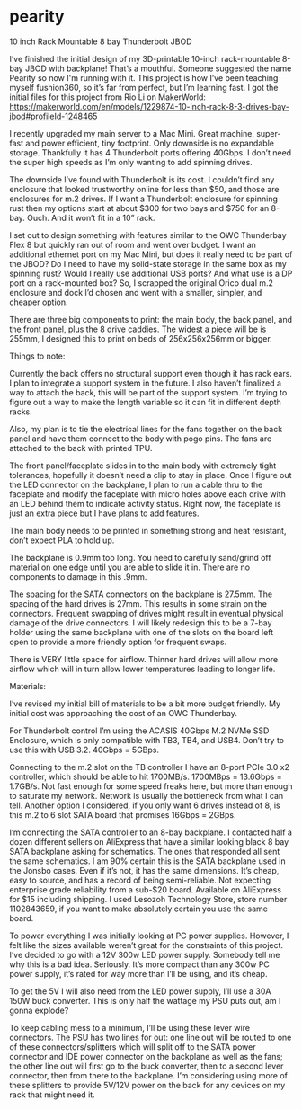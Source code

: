 # pearity
10 inch Rack Mountable 8 bay Thunderbolt JBOD

I’ve finished the initial design of my 3D-printable 10-inch rack-mountable 8-bay JBOD with backplane! That’s a mouthful. Someone suggested the name Pearity so now I'm running with it. This project is how I’ve been teaching myself fushion360, so it’s far from perfect, but I’m learning fast. I got the initial files for this project from Rio Li on MakerWorld: https://makerworld.com/en/models/1229874-10-inch-rack-8-3-drives-bay-jbod#profileId-1248465

I recently upgraded my main server to a Mac Mini. Great machine, super-fast and power efficient, tiny footprint. Only downside is no expandable storage. Thankfully it has 4 Thunderbolt ports offering 40Gbps. I don’t need the super high speeds as I’m only wanting to add spinning drives.

The downside I’ve found with Thunderbolt is its cost. I couldn’t find any enclosure that looked trustworthy online for less than $50, and those are enclosures for m.2 drives. If I want a Thunderbolt enclosure for spinning rust then my options start at about $300 for two bays and $750 for an 8-bay. Ouch. And it won’t fit in a 10” rack.

I set out to design something with features similar to the OWC Thunderbay Flex 8 but quickly ran out of room and went over budget. I want an additional ethernet port on my Mac Mini, but does it really need to be part of the JBOD? Do I need to have my solid-state storage in the same box as my spinning rust? Would I really use additional USB ports? And what use is a DP port on a rack-mounted box? So, I scrapped the original Orico dual m.2 enclosure and dock I’d chosen and went with a smaller, simpler, and cheaper option.

There are three big components to print: the main body, the back panel, and the front panel, plus the 8 drive caddies. The widest a piece will be is 255mm, I designed this to print on beds of 256x256x256mm or bigger.

Things to note:

Currently the back offers no structural support even though it has rack ears. I plan to integrate a support system in the future. I also haven’t finalized a way to attach the back, this will be part of the support system. I’m trying to figure out a way to make the length variable so it can fit in different depth racks. 

Also, my plan is to tie the electrical lines for the fans together on the back panel and have them connect to the body with pogo pins. The fans are attached to the back with printed TPU.

The front panel/faceplate slides in to the main body with extremely tight tolerances, hopefully it doesn’t need a clip to stay in place. Once I figure out the LED connector on the backplane, I plan to run a cable thru to the faceplate and modify the faceplate with micro holes above each drive with an LED behind them to indicate activity status. Right now, the faceplate is just an extra piece but I have plans to add features.

The main body needs to be printed in something strong and heat resistant, don’t expect PLA to hold up.

The backplane is 0.9mm too long. You need to carefully sand/grind off material on one edge until you are able to slide it in. There are no components to damage in this .9mm.

The spacing for the SATA connectors on the backplane is 27.5mm. The spacing of the hard drives is 27mm. This results in some strain on the connectors. Frequent swapping of drives might result in eventual physical damage of the drive connectors. I will likely redesign this to be a 7-bay holder using the same backplane with one of the slots on the board left open to provide a more friendly option for frequent swaps.

There is VERY little space for airflow. Thinner hard drives will allow more airflow which will in turn allow lower temperatures leading to longer life. 


Materials:

I’ve revised my initial bill of materials to be a bit more budget friendly. My initial cost was approaching the cost of an OWC Thunderbay.

For Thunderbolt control I’m using the ACASIS 40Gbps M.2 NVMe SSD Enclosure, which is only compatible with TB3, TB4, and USB4. Don’t try to use this with USB 3.2. 40Gbps = 5GBps. 

Connecting to the m.2 slot on the TB controller I have an 8-port PCIe 3.0 x2 controller, which should be able to hit 1700MB/s. 1700MBps = 13.6Gbps = 1.7GB/s. Not fast enough for some speed freaks here, but more than enough to saturate my network. Network is usually the bottleneck from what I can tell. Another option I considered, if you only want 6 drives instead of 8, is this m.2 to 6 slot SATA board that promises 16Gbps = 2GBps. 

I’m connecting the SATA controller to an 8-bay backplane. I contacted half a dozen different sellers on AliExpress that have a similar looking black 8 bay SATA backplane asking for schematics. The ones that responded all sent the same schematics. I am 90% certain this is the SATA backplane used in the Jonsbo cases. Even if it’s not, it has the same dimensions. It’s cheap, easy to source, and has a record of being semi-reliable. Not expecting enterprise grade reliability from a sub-$20 board. Available on AliExpress for $15 including shipping. I used Lesozoh Technology Store, store number 1102843659, if you want to make absolutely certain you use the same board.

To power everything I was initially looking at PC power supplies. However, I felt like the sizes available weren’t great for the constraints of this project. I’ve decided to go with a 12V 300w LED power supply. Somebody tell me why this is a bad idea. Seriously. It’s more compact than any 300w PC power supply, it’s rated for way more than I’ll be using, and it’s cheap.

To get the 5V I will also need from the LED power supply, I’ll use a 30A 150W buck converter. This is only half the wattage my PSU puts out, am I gonna explode?

To keep cabling mess to a minimum, I’ll be using these lever wire connectors. The PSU has two lines for out: one line out will be routed to one of these connectors/splitters which will split off to the SATA power connector and IDE power connector on the backplane as well as the fans; the other line out will first go to the buck converter, then to a second lever connector, then from there to the backplane. I’m considering using more of these splitters to provide 5V/12V power on the back for any devices on my rack that might need it.
